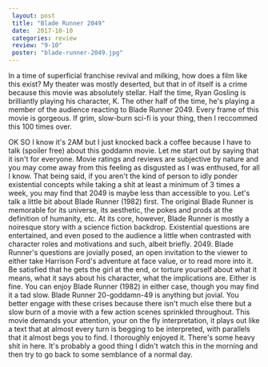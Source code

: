 ```yaml
---
 layout: post
 title: "Blade Runner 2049"
 date:  2017-10-10
 categories: review 
 review: "9-10"
 poster: "blade-runner-2049.jpg"
---
```



In a time of superficial franchise revival and milking, how does a film like this exist? My theater was mostly deserted, but that in of itself is a crime because this movie was absolutely stellar. Half the time, Ryan Gosling is brilliantly playing his character, K. The other half of the time, he's playing a member of the audience reacting to Blade Runner 2049. Every frame of this movie is gorgeous. If grim, slow-burn sci-fi is your thing, then I reccommed this 100 times over. 

OK SO I know it's 2AM but I just knocked back a coffee because I have to talk (spoiler free) about this goddamn movie. Let me start out by saying that it isn't for everyone. Movie ratings and reviews are subjective by nature and you may come away from this feeling as disgusted as I was enthused, for all I know. That being said, if you aren't the kind of person to idly ponder existential concepts while taking a shit at least a minimum of 3 times a week, you may find that 2049 is maybe less than accessible to you. Let's talk a little bit about Blade Runner (1982) first. The original Blade Runner is memorable for its universe, its aesthetic, the pokes and prods at the definition of humanity, etc. At its core, however, Blade Runner is mostly a noiresque story with a science fiction backdrop. Existential questions are entertained, and even posed to the audience a little when contrasted with character roles and motivations and such, albeit briefly. 2049. Blade Runner's questions are jovially posed, an open invitation to the viewer to either take Harrison Ford's adventure at face value, or to read more into it. Be satisfied that he gets the girl at the end, or torture yourself about what it means, what it says about his character, what the implications are. Either is fine. You can enjoy Blade Runner (1982) in either case, though you may find it a tad slow. Blade Runner 20-goddamn-49 is anything but jovial. You better engage with these crises because there isn't much else there but a slow burn of a movie with a few action scenes sprinkled throughout. This movie demands your attention, your on the fly interpretation, it plays out like a text that at almost every turn is begging to be interpreted, with parallels that it almost begs you to find. I thoroughly enjoyed it. There's some heavy shit in here. It's probably a good thing I didn't watch this in the morning and then try to go back to some semblance of a normal day.